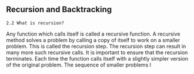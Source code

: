 ## Recursion and Backtracking

    2.2 What is recursion?

Any function which calls itself is called a recursive function. A recursive method solves a problem by calling a copy of itself to work on a smaller problem. This is called the recursion step. The recursion step can result in many more such recursive calls. It is important to ensure that the recursion terminates. Each time the function calls itself with a slightly simpler version of the original problem. The sequence of smaller problems l